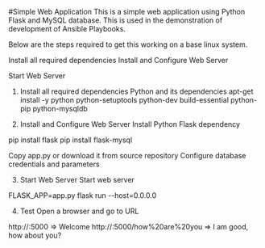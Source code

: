 #Simple Web Application
This is a simple web application using Python Flask and MySQL database. This is used in the demonstration of development of Ansible Playbooks.

Below are the steps required to get this working on a base linux system.

Install all required dependencies
Install and Configure Web Server

Start Web Server
1. Install all required dependencies
Python and its dependencies
apt-get install -y python python-setuptools python-dev build-essential python-pip python-mysqldb

2. Install and Configure Web Server
Install Python Flask dependency

pip install flask
pip install flask-mysql

Copy app.py or download it from source repository
Configure database credentials and parameters

3. Start Web Server
Start web server

FLASK_APP=app.py flask run --host=0.0.0.0

4. Test
Open a browser and go to URL

http://<IP>:5000                            => Welcome
http://<IP>:5000/how%20are%20you            => I am good, how about you?
